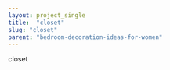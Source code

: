 ```yaml
---
layout: project_single
title:  "closet"
slug: "closet"
parent: "bedroom-decoration-ideas-for-women"
---
```

closet